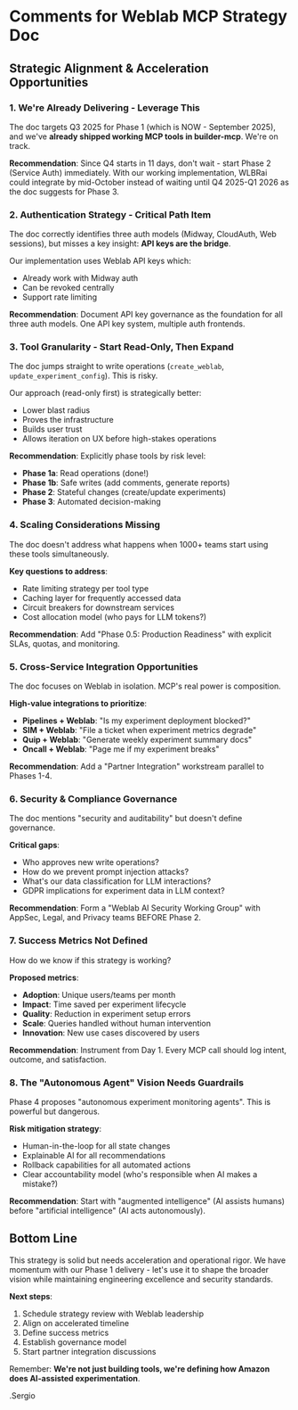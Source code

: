# Comments for Weblab MCP Strategy Doc

## Strategic Alignment & Acceleration Opportunities

### 1. **We're Already Delivering - Leverage This**
The doc targets Q3 2025 for Phase 1 (which is NOW - September 2025), and we've **already shipped working MCP tools in builder-mcp**. We're on track.

**Recommendation**: Since Q4 starts in 11 days, don't wait - start Phase 2 (Service Auth) immediately. With our working implementation, WLBRai could integrate by mid-October instead of waiting until Q4 2025-Q1 2026 as the doc suggests for Phase 3.

### 2. **Authentication Strategy - Critical Path Item**
The doc correctly identifies three auth models (Midway, CloudAuth, Web sessions), but misses a key insight: **API keys are the bridge**.

Our implementation uses Weblab API keys which:
- Already work with Midway auth
- Can be revoked centrally
- Support rate limiting

**Recommendation**: Document API key governance as the foundation for all three auth models. One API key system, multiple auth frontends.

### 3. **Tool Granularity - Start Read-Only, Then Expand**
The doc jumps straight to write operations (`create_weblab`, `update_experiment_config`). This is risky.

Our approach (read-only first) is strategically better:
- Lower blast radius
- Proves the infrastructure
- Builds user trust
- Allows iteration on UX before high-stakes operations

**Recommendation**: Explicitly phase tools by risk level:
- **Phase 1a**: Read operations (done!)
- **Phase 1b**: Safe writes (add comments, generate reports)
- **Phase 2**: Stateful changes (create/update experiments)
- **Phase 3**: Automated decision-making

### 4. **Scaling Considerations Missing**
The doc doesn't address what happens when 1000+ teams start using these tools simultaneously.

**Key questions to address**:
- Rate limiting strategy per tool type
- Caching layer for frequently accessed data
- Circuit breakers for downstream services
- Cost allocation model (who pays for LLM tokens?)

**Recommendation**: Add "Phase 0.5: Production Readiness" with explicit SLAs, quotas, and monitoring.

### 5. **Cross-Service Integration Opportunities**
The doc focuses on Weblab in isolation. MCP's real power is composition.

**High-value integrations to prioritize**:
- **Pipelines + Weblab**: "Is my experiment deployment blocked?"
- **SIM + Weblab**: "File a ticket when experiment metrics degrade"
- **Quip + Weblab**: "Generate weekly experiment summary docs"
- **Oncall + Weblab**: "Page me if my experiment breaks"

**Recommendation**: Add a "Partner Integration" workstream parallel to Phases 1-4.

### 6. **Security & Compliance Governance**
The doc mentions "security and auditability" but doesn't define governance.

**Critical gaps**:
- Who approves new write operations?
- How do we prevent prompt injection attacks?
- What's our data classification for LLM interactions?
- GDPR implications for experiment data in LLM context?

**Recommendation**: Form a "Weblab AI Security Working Group" with AppSec, Legal, and Privacy teams BEFORE Phase 2.

### 7. **Success Metrics Not Defined**
How do we know if this strategy is working?

**Proposed metrics**:
- **Adoption**: Unique users/teams per month
- **Impact**: Time saved per experiment lifecycle
- **Quality**: Reduction in experiment setup errors
- **Scale**: Queries handled without human intervention
- **Innovation**: New use cases discovered by users

**Recommendation**: Instrument from Day 1. Every MCP call should log intent, outcome, and satisfaction.

### 8. **The "Autonomous Agent" Vision Needs Guardrails**
Phase 4 proposes "autonomous experiment monitoring agents". This is powerful but dangerous.

**Risk mitigation strategy**:
- Human-in-the-loop for all state changes
- Explainable AI for all recommendations
- Rollback capabilities for all automated actions
- Clear accountability model (who's responsible when AI makes a mistake?)

**Recommendation**: Start with "augmented intelligence" (AI assists humans) before "artificial intelligence" (AI acts autonomously).

## Bottom Line

This strategy is solid but needs acceleration and operational rigor. We have momentum with our Phase 1 delivery - let's use it to shape the broader vision while maintaining engineering excellence and security standards.

**Next steps**:
1. Schedule strategy review with Weblab leadership
2. Align on accelerated timeline
3. Define success metrics
4. Establish governance model
5. Start partner integration discussions

Remember: **We're not just building tools, we're defining how Amazon does AI-assisted experimentation**.

.Sergio
